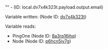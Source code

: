 "" - (ID: local.dv7x4k323t.payload.output.email)

Variable written:
 (Node ID: [dv7x4k323t](../nodes/dv7x4k323t.md))

Variable reads:
* PingOne (Node ID: [8a3rp16jhq](../nodes/8a3rp16jhq.md))
* Node (Node ID: [p6hcn5iy7g](../nodes/p6hcn5iy7g.md))
